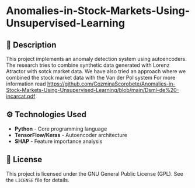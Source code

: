 # Anomalies-in-Stock-Markets-Using-Unsupervised-Learning

## 📝 Description
This project implements an anomaly detection system using autoencoders. The research tries to combine synthetic data generated with Lorenz Atractor with sotck market data. We have also tried an approach where we combined the stock market data with the Van der Pol system
For more information read https://github.com/CozminaScorobete/Anomalies-in-Stock-Markets-Using-Unsupervised-Learning/blob/main/Dsml-de%20-incarcat.pdf

## ⚙️ Technologies Used
- **Python** - Core programming language
- **TensorFlow/Keras** - Autoencoder architecture
- **SHAP** - Feature importance analysis



## 📜 License
This project is licensed under the GNU General Public License (GPL). See the `LICENSE` file for details.

